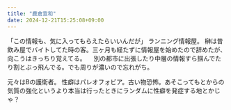 ```yaml
---
title: "鹿倉宣和"
date: 2024-12-21T15:25:08+09:00
---
```

「この情報も、気に入ってもらえたらいいんだが」
ランニング情報屋。
榊は昔飲み屋でバイトしてた時の客。三ヶ月も経たずに情報屋を始めたので辞めたが、向こうはきっちり覚えてる。
　別の都市に出張したり中層の情報すら掴んでたり割とぶっ飛んでる。でも周りが濃いので忘れがち。

元々はBの護衛者。
性癖はパレオフォビア。古い物恐怖。あそこってもとからの気質の強化というより本当は行ったときにランダムに性癖を発症する地とかじゃ？

